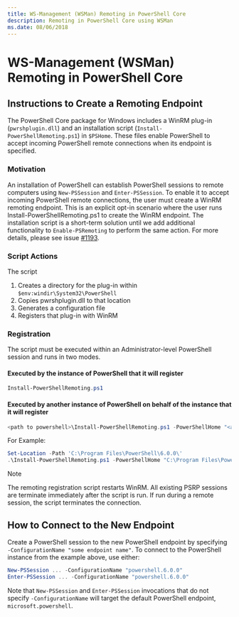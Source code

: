 ```yaml
---
title: WS-Management (WSMan) Remoting in PowerShell Core
description: Remoting in PowerShell Core using WSMan
ms.date: 08/06/2018
---
```

# WS-Management (WSMan) Remoting in PowerShell Core

## Instructions to Create a Remoting Endpoint

The PowerShell Core package for Windows includes a WinRM plug-in (`pwrshplugin.dll`) and an
installation script (`Install-PowerShellRemoting.ps1`) in `$PSHome`. These files enable PowerShell
to accept incoming PowerShell remote connections when its endpoint is specified.

### Motivation

An installation of PowerShell can establish PowerShell sessions to remote computers using
`New-PSSession` and `Enter-PSSession`. To enable it to accept incoming PowerShell remote
connections, the user must create a WinRM remoting endpoint. This is an explicit opt-in scenario
where the user runs Install-PowerShellRemoting.ps1 to create the WinRM endpoint. The installation
script is a short-term solution until we add additional functionality to `Enable-PSRemoting` to
perform the same action. For more details, please see issue
[#1193](https://github.com/PowerShell/PowerShell/issues/1193).

### Script Actions

The script

1. Creates a directory for the plug-in within `$env:windir\System32\PowerShell`
1. Copies pwrshplugin.dll to that location
1. Generates a configuration file
1. Registers that plug-in with WinRM

### Registration

The script must be executed within an Administrator-level PowerShell session and runs in two modes.

#### Executed by the instance of PowerShell that it will register

```powershell
Install-PowerShellRemoting.ps1
```

#### Executed by another instance of PowerShell on behalf of the instance that it will register

```powershell
<path to powershell>\Install-PowerShellRemoting.ps1 -PowerShellHome "<absolute path to the instance's $PSHOME>"
```

For Example:

```powershell
Set-Location -Path 'C:\Program Files\PowerShell\6.0.0\'
.\Install-PowerShellRemoting.ps1 -PowerShellHome "C:\Program Files\PowerShell\6.0.0\"
```

> [!NOTE]
> The remoting registration script restarts WinRM. All existing PSRP sessions are terminate
> immediately after the script is run. If run during a remote session, the script terminates the
> connection.

## How to Connect to the New Endpoint

Create a PowerShell session to the new PowerShell endpoint by specifying
`-ConfigurationName "some endpoint name"`. To connect to the PowerShell instance from the example
above, use either:

```powershell
New-PSSession ... -ConfigurationName "powershell.6.0.0"
Enter-PSSession ... -ConfigurationName "powershell.6.0.0"
```

Note that `New-PSSession` and `Enter-PSSession` invocations that do not specify `-ConfigurationName`
will target the default PowerShell endpoint, `microsoft.powershell`.
